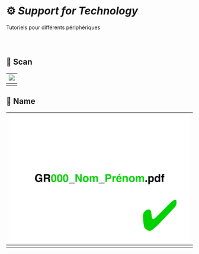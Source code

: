 # ⚙️ *Support for Technology*
  Tutoriels pour différents périphériques
### &nbsp;


## 📠 Scan

|![](links/Scan.gif) |
|:---:|
|            |

## 📄 Name

|![](links/Naming.gif) |
|:---:|
|            |
